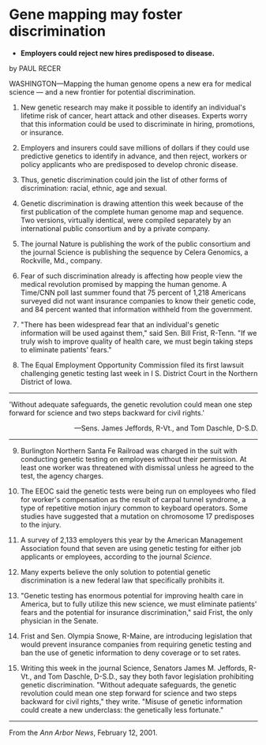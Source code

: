 # **Gene mapping may foster discrimination** 

- **Employers could reject new hires predisposed to disease.**

by PAUL RECER

WASHINGTON—Mapping the human genome opens a new era for medical science — and a new frontier for potential discrimination.

1. New genetic research may make it possible to identify an individual's lifetime risk of cancer, heart attack and other diseases. Experts worry that this information could be used to discriminate in hiring, promotions, or insurance.

2. Employers and insurers could save millions of dollars if they could use predictive genetics to identify in advance, and then reject, workers or policy applicants who are predisposed to develop chronic disease.

3. Thus, genetic discrimination could join the list of other forms of discrimination: racial, ethnic, age and sexual.

4. Genetic discrimination is drawing attention this week because of the first publication of the complete human genome map and sequence. Two versions, virtually identical, were compiled separately by an international public consortium and by a private company.

5. The journal Nature is publishing the work of the public consortium and the journal Science is publishing the sequence by Celera Genomics, a Rockville, Md., company.

6. Fear of such discrimination already is affecting how people view the medical revolution promised by mapping the human genome. A Time/CNN poll last summer found that 75 percent of 1,218 Americans surveyed did not want insurance companies to know their genetic code, and 84 percent wanted that information withheld from the government.

7. "There has been widespread fear that an individual's genetic information will be used against them," said Sen. Bill Frist, R-Tenn. "If we truly wish to improve quality of health care, we must begin taking steps to eliminate patients' fears."

8. The Equal Employment Opportunity Commission filed its first lawsuit challenging genetic testing last week in I S. District Court in the Northern District of Iowa.

---
'Without adequate safeguards, the genetic revolution could mean one step forward for science and two steps backward for civil rights.'
<p align="right">—Sens. James Jeffords, R-Vt., and Tom Daschle, D-S.D.</p>

---

9. Burlington Northern Santa Fe Railroad was charged in the suit with conducting genetic testing on employees without their permission. At least one worker was threatened with dismissal unless he agreed to the test, the agency charges.

10. The EEOC said the genetic tests were being run on employees who filed for worker's compensation as the result of carpal tunnel syndrome, a type of repetitive motion injury common to keyboard operators. Some studies have suggested that a mutation on chromosome 17 predisposes to the injury.

11. A survey of 2,133 employers this year by the American Management Association found that seven are using genetic testing for either job applicants or employees, according to the journal _Science_.

12. Many experts believe the only solution to potential genetic discrimination is a new federal law that specifically prohibits it.

13. "Genetic testing has enormous potential for improving health care in America, but to fully utilize this new science, we must eliminate patients' fears and the potential for insurance discrimination," said Frist, the only physician in the Senate.

14. Frist and Sen. Olympia Snowe, R-Maine, are introducing legislation that would prevent insurance companies from requiring genetic testing and ban the use of genetic information to deny coverage or to set rates.

15. Writing this week in the journal Science, Senators James M. Jeffords, R-Vt., and Tom Daschle, D-S.D., say they both favor legislation prohibiting genetic discrimination. "Without adequate safeguards, the genetic revolution could mean one step forward for science and two steps backward for civil rights," they write. "Misuse of genetic information could create a new underclass: the genetically less fortunate."
---
From the *Ann Arbor News*, February 12, 2001.